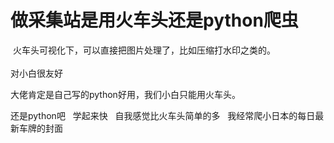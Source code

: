 # 做采集站是用火车头还是python爬虫


<img src="static/image/smiley/default/lol.gif" smilieid="12" border="0" alt="" /> 火车头可视化下，可以直接把图片处理了，比如压缩打水印之类的。 <br />
<br />
对小白很友好

大佬肯定是自己写的python好用，我们小白只能用火车头。

还是python吧&nbsp; &nbsp;学起来快&nbsp; &nbsp;自我感觉比火车头简单的多&nbsp; &nbsp;我经常爬小日本的每日最新车牌的封面
